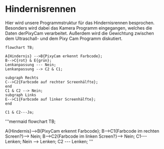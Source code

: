 # Hindernisrennen
Hier wird unsere Programmstruktur für das Hindernisrennen besprochen. Besonders wird dabei das Kamera Programm eingegangen, welches die Daten derPixyCam verarbeitet. Außerdem wird die Gewichtung zwischen dem Ultraschall- und dem Pixy Cam Programm diskutiert.

```mermaid
flowchart TB;

A{Hindernis} -->B{PixyCam erkennt Farbcode};
B-->C{rot} & E{grün};
Lenkanpassung --- Nein;
Lenkanpassung --> C2 & C1;

subgraph Rechts
C-->C2{Farbcode auf rechter Screenhälfte};
end
C1 & C2 --> Nein;
subgraph Links
E-->C1{Farbcode auf linker Screenhälfte};
end

C1 & C2---Ja;
```

'''mermaid
flowchart TB;

A{Hindernis}-->B{PixyCam erkennt Farbcode};
B-->C1{Farbcode im rechten Screen?}--> Nein;
B-->C2{Farbcode im linken Screen?}--> Nein;
C1--- Lenken;
Nein --> Lenken;
C2 --- Lenken;
'''
